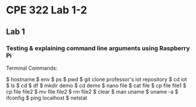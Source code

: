 # CPE 322 Lab 1-2
## Lab 1
### Testing & explaining command line arguments using Raspberry Pi

Terminal Commands:

$ hostname
$ env
$ ps
$ pwd
$ git clone professor's iot repository
$ cd iot
$ ls
$ cd
$ df
$ mkdir demo
$ cd demo
$ nano file
$ cat file
$ cp file file1
$ cp file file2
$ mv file file2
$ rm file2
$ clear
$ man uname
$ uname -a
$ ifconfig
$ ping localhost
$ netstat
